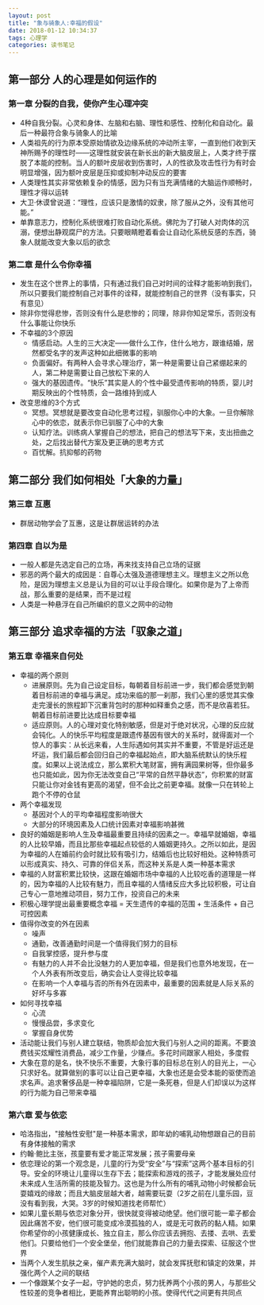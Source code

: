 ```yaml
---
layout: post
title: "象与骑象人:幸福的假设"
date: 2018-01-12 10:34:37
tags: 心理学
categories: 读书笔记
---
```



## 第一部分 人的心理是如何运作的

### 第一章 分裂的自我，使你产生心理冲突

- 4种自我分裂。心灵和身体、左脑和右脑、理性和感性、控制化和自动化。最后一种最符合象与骑象人的比喻
- 人类祖先的行为原本受原始情欲及边缘系统的冲动所主宰，一直到他们收到天神所赐予的理性时——这理性就安装在新长出的新大脑皮层上，人类才终于摆脱了本能的控制。当人的额叶皮层收到伤害时，人的性欲及攻击性行为有时会明显增强，因为额叶皮层是压抑或抑制冲动反应的要害
- 人类理性其实非常依赖复杂的情感，因为只有当充满情绪的大脑运作顺畅时，理性才得以运转
- 大卫·休谟曾说道：“理性，应该只是激情的奴隶，除了服从之外，没有其他可能。”
- 单靠意志力，控制化系统很难打败自动化系统。佛陀为了打破人对肉体的沉溺，便想出静观腐尸的方法。只要眼睛瞪着看会让自动化系统反感的东西，骑象人就能改变大象以后的欲念


### 第二章 是什么令你幸福

- 发生在这个世界上的事情，只有通过我们自己对时间的诠释才能影响到我们，所以只要我们能控制自己对事件的诠释，就能控制自己的世界（没有事实，只有意见）
- 除非你觉得悲惨，否则没有什么是悲惨的；同理，除非你知足常乐，否则没有什么事能让你快乐
- 不幸福的3个原因
    + 情感启动。人生的三大决定——做什么工作，住什么地方，跟谁结婚，居然都受名字的发声这种如此细微事的影响
    + 负面偏好。有两种人会寻求心理治疗，第一种是需要让自己紧绷起来的人，第二种是需要让自己放松下来的人
    + 强大的基因遗传。“快乐”其实是人的个性中最受遗传影响的特质，婴儿时期反映出的个性特质，会一路维持到成人
- 改变思维的3个方式
    + 冥想。冥想就是要改变自动化思考过程，驯服你心中的大象。一旦你解除心中的依恋，就表示你已驯服了心中的大象
    + 认知疗法。训练病人掌握自己的想法，把自己的想法写下来，支出扭曲之处，之后找出替代方案及更正确的思考方式
    + 百忧解。抗抑郁的药物

## 第二部分 我们如何相处「大象的力量」

### 第三章 互惠

- 群居动物学会了互惠，这是让群居运转的办法


### 第四章 自以为是

- 一般人都是先选定自己的立场，再来找支持自己立场的证据
- 邪恶的两个最大的成因是：自尊心太强及道德理想主义。理想主义之所以危险，是因为理想主义总是认为目的可以让手段合理化。如果你是为了上帝而战，那么重要的是结果，而不是过程
- 人类是一种悬浮在自己所编织的意义之网中的动物

## 第三部分 追求幸福的方法「驭象之道」

### 第五章 幸福来自何处

- 幸福的两个原则
    + 进展原则。先为自己设定目标，每朝着目标前进一步，我们都会感觉到朝着目标前进的幸福与满足。成功来临的那一刹那，我们心里的感觉其实像走完漫长的旅程卸下沉重背包时的那种如释重负之感，而不是欣喜若狂。朝着目标前进要比达成目标要幸福
    + 适应原则。人的心理对变化特别敏感，但是对于绝对状况，心理的反应就会钝化。人的快乐平均程度是跟遗传基因有很大的关系时，就得面对一个惊人的事实：从长远来看，人生际遇如何其实并不重要，不管是好运还是坏运，我们最后都会回归自己的幸福起始点，即大脑系统默认的快乐程度。如果以上说法成立，那么累积大笔财富，拥有满园果树等，但你最多也只能如此，因为你无法改变自己“平常的自然平静状态”，你积累的财富只能让你对金钱有更高的渴望，但不会比之前更幸福。就像一只在转轮上跑个不停的仓鼠
- 两个幸福发现
    + 基因对个人的平均幸福程度影响很大
    + 大部分的环境因素及人口统计因素对幸福影响甚微
- 良好的婚姻是影响人生及幸福最重要且持续的因素之一。幸福早就婚姻，幸福的人比较早婚，而且比那些幸福起点较低的人婚姻更持久。之所以如此，是因为幸福的人在婚前约会时就比较有吸引力，结婚后也比较好相处。这种特质可以形成真实、持久、可靠的伴侣关系，而这种关系是人类一种基本需求
- 幸福的人财富积累比较快，这跟在婚姻市场中幸福的人比较吃香的道理是一样的，因为幸福的人比较有魅力，而且幸福的人情绪反应大多比较积极，可让自己专心一意地推动项目，努力工作，投资自己的未来
- 积极心理学提出最重要概念幸福 = 天生遗传的幸福的范围 + 生活条件 + 自己可控因素
- 值得你改变的外在因素
    + 噪声
    + 通勤，改善通勤时间是一个值得我们努力的目标
    + 自我掌控感，提升参与度
    + 有魅力的人并不会比没魅力的人更加幸福，但是我们也意外地发现，在一个人外表有所改变后，确实会让人变得比较幸福
    + 在影响一个人幸福与否的所有外在因素中，最重要的因素就是人际关系的好坏与多寡
- 如何寻找幸福
    + 心流
    + 慢慢品尝，多求变化
    + 掌握自身优势
- 活动能让我们与别人建立联结，物质却会加大我们与别人之间的距离。不要浪费钱买炫耀性消费品，减少工作量，少赚点。多花时间跟家人相处，多度假
- 大象在意的是名，快不快乐不重要，大象行事的目标总在别人的目光上，一心只求好名。就算做别的事可以让自己更幸福，大象也还是会受本能的驱使而追求名声。追求奢侈品是一种幸福陷阱，它是一条死巷，但是人们却误以为这样的行为能为自己带来幸福

### 第六章 爱与依恋

- 哈洛指出，"接触性安慰"是一种基本需求，即年幼的哺乳动物想跟自己的目前有身体接触的需求
- 约翰·鲍比主张，孩童要有爱才能正常发展；孩子需要母亲
- 依恋理论的第一个观念是，儿童的行为受“安全”与“探索”这两个基本目标的引导。安全的环境让儿童得以生存下去；能探索和游戏的孩子，才能发展处应付未来成人生活所需的技能及智力。这也是为什么所有的哺乳动物小时候都会玩耍嬉戏的缘故；而且大脑皮层越大者，越需要玩耍（2岁之前在儿童乐园，豆没有看到我，大哭。3岁的时候知道找老师帮忙）
- 如果儿童长期与依恋对象分开，很快就变得被动绝望。他们很可能一辈子都会因此痛苦不安，他们很可能变成冷漠孤独的人，或是无可救药的黏人精。如果你希望你的小孩健康成长、独立自主，那么你应该去拥抱、去搂、去哄、去爱他们。只要给他们一个安全堡垒，他们就能靠自己的力量去探索、征服这个世界
- 当两个人发生肌肤之亲，催产素充满大脑时，就会发挥抚慰和镇定的效果，并强化两个人之间的联结
- 一个像跟某个女子一起，守护她的忠贞，努力抚养两个小孩的男人，与那些父性较差的竞争者相比，更能养育出聪明的小孩。使得代代之间更有共同点

